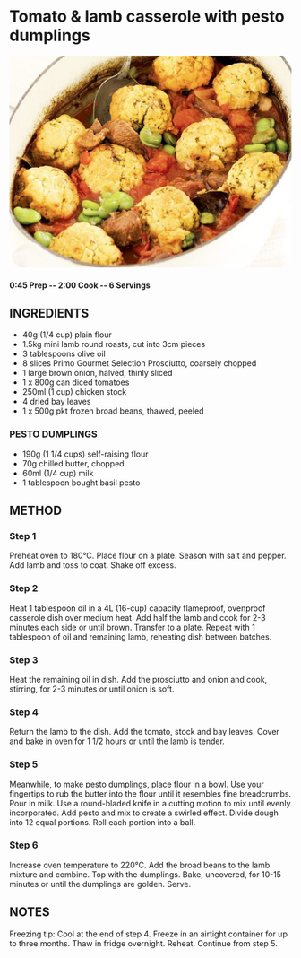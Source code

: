 # Tomato & lamb casserole with pesto dumplings
![](https://raw.githubusercontent.com/fuzzwah/recipes/images/pics/Tomato_&_lamb_casserole_with_pesto_dumplings.jpg)
#### 0:45 Prep -- 2:00 Cook -- 6 Servings
## INGREDIENTS
* 40g (1/4 cup) plain flour
* 1.5kg mini lamb round roasts, cut into 3cm pieces
* 3 tablespoons olive oil
* 8 slices Primo Gourmet Selection Prosciutto, coarsely chopped
* 1 large brown onion, halved, thinly sliced
* 1 x 800g can diced tomatoes
* 250ml (1 cup) chicken stock
* 4 dried bay leaves
* 1 x 500g pkt frozen broad beans, thawed, peeled
### PESTO DUMPLINGS
* 190g (1 1/4 cups) self-raising flour
* 70g chilled butter, chopped
* 60ml (1/4 cup) milk
* 1 tablespoon bought basil pesto
## METHOD
### Step 1
Preheat oven to 180°C. Place flour on a plate. Season with salt and pepper. Add lamb and toss to coat. Shake off excess.
### Step 2
Heat 1 tablespoon oil in a 4L (16-cup) capacity flameproof, ovenproof casserole dish over medium heat. Add half the lamb and cook for 2-3 minutes each side or until brown. Transfer to a plate. Repeat with 1 tablespoon of oil and remaining lamb, reheating dish between batches.
### Step 3
Heat the remaining oil in dish. Add the prosciutto and onion and cook, stirring, for 2-3 minutes or until onion is soft.
### Step 4
Return the lamb to the dish. Add the tomato, stock and bay leaves. Cover and bake in oven for 1 1/2 hours or until the lamb is tender.
### Step 5
Meanwhile, to make pesto dumplings, place flour in a bowl. Use your fingertips to rub the butter into the flour until it resembles fine breadcrumbs. Pour in milk. Use a round-bladed knife in a cutting motion to mix until evenly incorporated. Add pesto and mix to create a swirled effect. Divide dough into 12 equal portions. Roll each portion into a ball.
### Step 6
Increase oven temperature to 220°C. Add the broad beans to the lamb mixture and combine. Top with the dumplings. Bake, uncovered, for 10-15 minutes or until the dumplings are golden. Serve.
## NOTES
Freezing tip: Cool at the end of step 4. Freeze in an airtight container for up to three months. Thaw in fridge overnight. Reheat. Continue from step 5.
